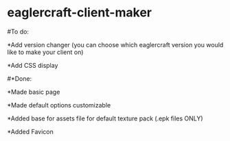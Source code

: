# eaglercraft-client-maker 
#To do:





*Add version changer (you can choose which eaglercraft version you would like to make your client on)

*Add CSS display

#*Done:

*Made basic page

*Made default options customizable

*Added base for assets file for default texture pack (.epk files ONLY) 

*Added Favicon

